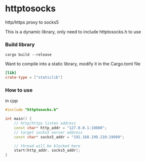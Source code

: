 # httptosocks
http/https proxy to socks5

This is a dynamic library, only need to include httptosocks.h to use

### Build library
```shell
cargo build --release
```

Want to compile into a static library, modify it in the Cargo.toml file
```toml
[lib]
crate-type = ["staticlib"]
```

### How to use
in cpp 
```cpp
#include "httptosocks.h"

int main() {
    // http/https listen address
    const char* http_addr = "127.0.0.1:10800";
    // target socks5 server address
    const char* socks5_addr = "192.168.199.210:19999";

    // thread will be blocked here
    start(http_addr, socks5_addr);
}
```
